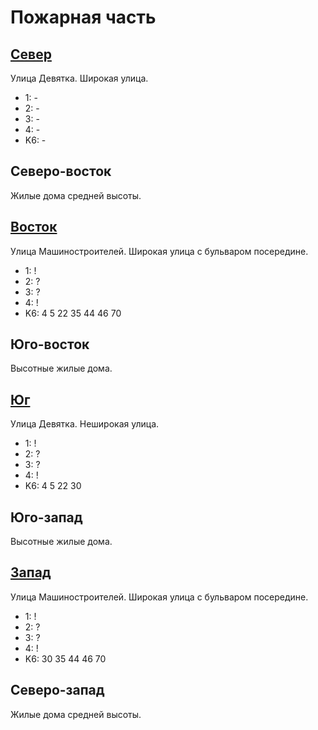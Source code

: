 # Пожарная часть

## [Север](./520045.md)

Улица Девятка.
Широкая улица.

* 1:    -
* 2:    -
* 3:    -
* 4:    -
* K6:   -

## Северо-восток

Жилые дома средней высоты.

## [Восток](./530050.md)

Улица Машиностроителей.
Широкая улица с бульваром посередине.

* 1:    !
* 2:    ?
* 3:    ?
* 4:    !
* K6:   4   5   22  35  44  46  70

## Юго-восток

Высотные жилые дома.

## [Юг](./520060.md)

Улица Девятка.
Неширокая улица.

* 1:    !
* 2:    ?
* 3:    ?
* 4:    !
* K6:   4   5   22  30

## Юго-запад

Высотные жилые дома.

## [Запад](./515050.md)

Улица Машиностроителей.
Широкая улица с бульваром посередине.

* 1:    !
* 2:    ?
* 3:    ?
* 4:    !
* K6:   30  35  44  46  70

## Северо-запад

Жилые дома средней высоты.
